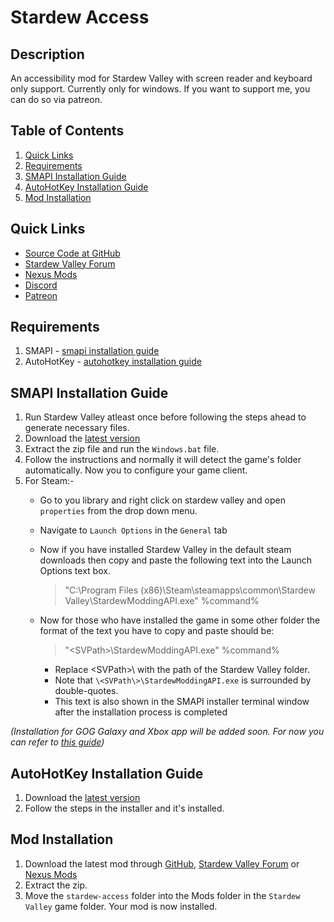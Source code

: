 # Stardew Access

## Description

An accessibility mod for Stardew Valley with screen reader and keyboard only support. Currently only for windows. If you want to support me, you can do so via patreon.

## Table of Contents

1. [Quick Links](#quick-links)
1. [Requirements](#requirements)
1. [SMAPI Installation Guide](#smapi-installation-guide)
1. [AutoHotKey Installation Guide](#autohotkey-installation-guide)
1. [Mod Installation](#mod-installation)

## Quick Links

- [Source Code at GitHub](https://github.com/stardew-access/stardew-access)
- [Stardew Valley Forum](https://forums.stardewvalley.net/resources/stardew-access.88/)
- [Nexus Mods](https://www.nexusmods.com/stardewvalley/mods/10319)
- [Discord](https://discord.gg/yQjjsDqWQX)
- [Patreon](https://www.patreon.com/shoaibkhan)

## Requirements

1. SMAPI - [smapi installation guide](#smapi-installation-guide)
1. AutoHotKey - [autohotkey installation guide](#autohotkey-installation-guide)

## SMAPI Installation Guide

1. Run Stardew Valley atleast once before following the steps ahead to generate necessary files.
1. Download the [latest version](https://smapi.io/)
1. Extract the zip file and run the ` Windows.bat ` file.
1. Follow the instructions and normally it will detect the game's folder automatically. Now you to configure your game client.
1. For Steam:-
    - Go to you library and right click on stardew valley and open `properties` from the drop down menu.
    - Navigate to `Launch Options` in the `General` tab
    - Now if you have installed Stardew Valley in the default steam downloads then copy and paste the following text into the Launch Options text box.

        >"C:\Program Files (x86)\Steam\steamapps\common\Stardew Valley\StardewModdingAPI.exe" %command%
    
    - Now for those who have installed the game in some other folder the format of the text you have to copy and paste should be:

        >"\<SVPath\>\StardewModdingAPI.exe" %command%
    
        - Replace \<SVPath\>\ with the path of the Stardew Valley folder.
        - Note that `\<SVPath\>\StardewModdingAPI.exe` is surrounded by double-quotes.
        - This text is also shown in the SMAPI installer terminal window after the installation process is completed
        
*(Installation for GOG Galaxy and Xbox app will be added soon. For now you can refer to [this guide](https://stardewvalleywiki.com/Modding:Installing_SMAPI_on_Windows))*

## AutoHotKey Installation Guide

1. Download the [latest version](https://www.autohotkey.com/)
1. Follow the steps in the installer and it's installed.

## Mod Installation

1. Download the latest mod through [GitHub](https://github.com/stardew-access/stardew-access/releases/), [Stardew Valley Forum](https://forums.stardewvalley.net/resources/stardew-access.88/) or [Nexus Mods](https://www.nexusmods.com/stardewvalley/mods/10319)
1. Extract the zip.
1. Move the `stardew-access` folder into the Mods folder in the `Stardew Valley` game folder. Your mod is now installed.
